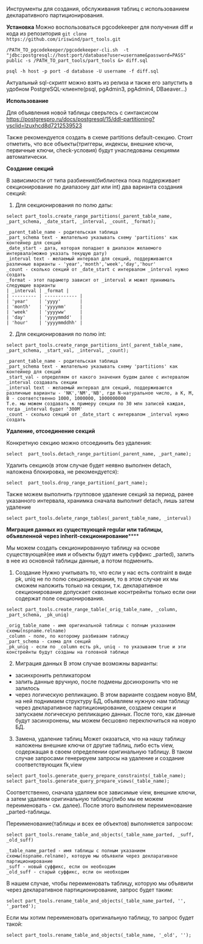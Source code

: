 Инструменты для создания, обслуживания таблиц с использованием декларативного партиционирования.

**Установка**
Можно воспользоваться pgcodekeeper для получения diff и кода из репозитория
`git clone https://github.com/iriswind/part_tools.git`

`/PATH_TO_pgcodekeeper/pgcodekeeper-cli.sh  -t "jdbc:postgresql://host:port/database?user=username&password=PASS" public -s /PATH_TO_part_tools/part_tools &> diff.sql`

`psql -h host -p port -d database -U username -f diff.sql`

Актуальный sql-скрипт можно взять из релиза и также его запустить в удобном PostgreSQL-клиенте(psql, pgAdmin3, pgAdmin4, DBaeaver...)

**Использование**

Для объявления новой таблицы сверьтесь с синтаксисом
https://postgrespro.ru/docs/postgresql/15/ddl-partitioning?ysclid=lzuxhcd8d7212539523

Также рекомендуется создать в схеме partitions default-секцию.
Стоит отметить, что все объекты(триггеры, индексы, внешние ключи, первичные ключи, check-условия) будут унаследованы секциями автоматически.

**Создание секций**

В зависимости от типа разбиения(библиотека пока поддерживает секционирование по диапазону дат или int) два варианта создания секций:
1. Для секционирования по полю даты:

`select part_tools.create_range_partitions(_parent_table_name, _part_schema, _date_start, _interval, _count, _format);`

    _parent_table_name - родительская таблица
    _part_schema text - желательно указывать схему 'partitions' как контейнер для секций
    _date_start - дата, которая попадает в диапазон желаемого интервала(можно указать текущую дату)
    _interval text - желаемый интервал для секций, поддерживаются различные варианты - 'year','month','week','day','hour'
    _count - сколько секций от _date_start с интервалом _interval нужно создать
    _format - этот параметр зависит от _interval и может принимать следующие варианты
    | _interval | _format |
    | --------- | ------------ |
    | 'year'    | 'yyyy'       |
    | 'month'   | 'yyyymm'     |
    | 'week'    | 'yyyyww'     |
    | 'day'     | 'yyyymmdd'   |
    | 'hour'    | 'yyyymmddhh' |

2. Для секционирования по полю int:

`select part_tools.create_range_partitions_int(_parent_table_name, _part_schema, _start_val, _interval, _count);`

    _parent_table_name - родительская таблица
    _part_schema text - желательно указывать схему 'partitions' как контейнер для секций
    _start_val - определяем от какого значения будем далее с интервалом _interval создавать секции
    _interval text - желаемый интервал для секций, поддерживаются различные варианты - 'NК','NМ','NB', где N-натуральное число, а K, M, B - соответственно 1000, 1000000, 1000000000
    Т.е. мы можем создавать к примеру секции по 30 млн записей каждая, тогда _interval будет '300M'
    _count - сколько секций от _date_start с интервалом _interval нужно создать

**Удаление, отсоединение секций**

Конкретную секцию можно отсоединить без удаления:

`select  part_tools.detach_range_partition(_parent_name, _part_name);`

Удалить секцию(в этом случае будет неявно выполнен detach, наложена блокировка, не рекомендуется):

`select  part_tools.drop_range_partition(_part_name);`

Также можем выполнить групповое удаление секций за период, ранее указанного интервала, хранимка сначала выполнит detach, лишь затем удаление

`select part_tools.delete_range_tables(_parent_table_name, _interval)`

**Миграция данных из существующей regular или таблицы, объявленной через inherit-секционирование******

Мы можем создать секционированную таблицу на основе существующей(ее имя и объекты будут иметь суффикс _parted), залить в нее из основной таблицы данные, а потом подменить.

1. Создание
Нужно учитывать то, что если у нас есть contraint в виде pk, uniq не по полю секционирования, то в этом случае их мы сможем наложить только на секции, т.к. декларативное секционирование допускает сквозные коснтрейнты только если они содержат поле секционирования.

`select part_tools.create_range_table(_orig_table_name, _column, _part_schema, _pk_uniq)`

    _orig_table_name - имя оригинальной таблицы с полным указанием схемы(nspname.relname)
    _column - поле, по которому разбиваем таблицу
    _part_schema - схема для секций
    _pk_uniq - если по _column есть pk, uniq - то указываем true и эти констрейнты будут созданы на головной таблице
    
2. Миграция данных
В этом случае возможны варианты:
 - засинхронить репликатором
 - залить данные вручную, после подмены досинхронить что не залилось
 - через логическую репликацию. В этом варианте создаем новую ВМ, на ней поднимаем структуру БД, объявляем нужную нам таблицу через декларативное партиционирование, создаем секции и запускаем логическую репликацию данных. После того, как данные будут засинхронены, мы можем бесшовно переключиться на новую БД.
 
3. Замена, удаление таблиц
Может оказаться, что на нашу таблицу наложены внешние ключи от другие таблиц, либо есть view, содержащая в своем определении оригинальную таблицу.
В таком случае запросами генерируем запросы на удаление и создание соответствующих fk,view

```
select part_tools.generate_query_prepare_constraints(_table_name);
select part_tools.generate_query_prepare_views(_table_name);
```

Соответственно, сначала удаляем все зависимые view, внешние ключи, а затем удаляем оригинальную таблицу(либо мы ее можем переименовать - см. далее).
После этого выполняем переименование _parted-таблицы.

Переименование(таблицы и всех ее объектов) выполняется запросом:

`select part_tools.rename_table_and_objects(_table_name_parted, _suff, _old_suff)`

    _table_name_parted - имя таблицы с полным указанием схемы(nspname.relname), которую мы объявили через декларативное партиционирование
    _suff - новый суффикс, если он необходим
    _old_suff - старый суффикс, если он необходим

В нашем случае, чтобы переименовать таблицу, которую мы объявили через декларативное партиционирование, запрос будет таким:

`select part_tools.rename_table_and_objects(_table_name_parted, '', '_parted');`

Если мы хотим переименовать оригинальную таблицу, то запрос будет такой:

`select part_tools.rename_table_and_objects(_table_name, '_old', '');`
